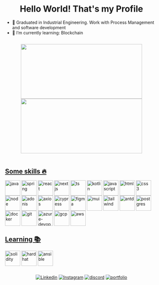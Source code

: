## <h1 align="center">Hello World! That's my Profile</h2>

- 🚀 Graduated in Industrial Engineering. Work with Process Management and software development
- 🌱 I’m currently learning: Blockchain



##

<div align="center" >  
<a href="https://github.com/valtercfjunior">
<img  height="180em" width="400em" src="https://github-readme-stats.vercel.app/api?username=valtercfjunior&show_icons=true&theme=nightowl"/>
<img  height="180em" width="400em" src="https://github-readme-stats.vercel.app/api/top-langs/?username=valtercfjunior&layout=compact&theme=nightowl"/>
</div>
  <br>
  
## Some skills 🔥
  

<div style="display: inline-block">

<img align="center" height="50em" src="https://cdn.jsdelivr.net/gh/devicons/devicon/icons/java/java-original.svg" alt="java">
<img align="center" height="50em" src="https://cdn.jsdelivr.net/gh/devicons/devicon@latest/icons/spring/spring-original-wordmark.svg" alt="spring">
<img align="center" height="50em" src="https://cdn.jsdelivr.net/gh/devicons/devicon/icons/react/react-original.svg" alt="react">  
<img align="center" height="50em" src="https://cdn.jsdelivr.net/gh/devicons/devicon/icons/nextjs/nextjs-original-wordmark.svg" alt="nextjs">
<img align="center" height="50em" src="https://cdn.jsdelivr.net/gh/devicons/devicon/icons/typescript/typescript-original.svg" alt="ts">
<img align="center" height="50em" src="https://cdn.jsdelivr.net/gh/devicons/devicon/icons/kotlin/kotlin-original.svg" alt="kotlin">  
<img align="center" height="50em" src="https://cdn.jsdelivr.net/gh/devicons/devicon/icons/javascript/javascript-original.svg" alt="javascript">
<img align="center" height="50em" src="https://cdn.jsdelivr.net/gh/devicons/devicon/icons/html5/html5-original.svg" alt="html">
<img align="center" height="50em" src="https://cdn.jsdelivr.net/gh/devicons/devicon/icons/css3/css3-original.svg" alt="css3">
<img align="center" height="50em" src="https://cdn.jsdelivr.net/gh/devicons/devicon/icons/nodejs/nodejs-original.svg" alt="node">
<img align="center" height="50em" src="https://cdn.jsdelivr.net/gh/devicons/devicon@latest/icons/adonisjs/adonisjs-original-wordmark.svg" alt="adonis">  
<img align="center" height="50em" src="https://cdn.jsdelivr.net/gh/devicons/devicon@latest/icons/axios/axios-plain-wordmark.svg" alt="axios">
<img align="center" height="50em" src="https://cdn.jsdelivr.net/gh/devicons/devicon@latest/icons/cypressio/cypressio-original.svg" alt="cypress">  
<img align="center" height="50em" src="https://cdn.jsdelivr.net/gh/devicons/devicon/icons/figma/figma-original.svg" alt="figma">
<img align="center" height="50em" src="https://cdn.jsdelivr.net/gh/devicons/devicon@latest/icons/materialui/materialui-plain.svg" alt="mui">
<img align="center" height="50em" src="https://cdn.jsdelivr.net/gh/devicons/devicon@latest/icons/tailwindcss/tailwindcss-original.svg" alt="tailwind">
<img align="center" height="50em" src="https://cdn.jsdelivr.net/gh/devicons/devicon@latest/icons/antdesign/antdesign-original.svg" alt="antd">  
<img align="center" height="50em" src="https://cdn.jsdelivr.net/gh/devicons/devicon@latest/icons/postgresql/postgresql-original-wordmark.svg" alt="postgres">  
<img align="center" height="50em" src="https://cdn.jsdelivr.net/gh/devicons/devicon/icons/docker/docker-original.svg" alt="docker">
<img align="center" height="50em" src="https://cdn.jsdelivr.net/gh/devicons/devicon/icons/git/git-original.svg" alt="git">
<img align="center" height="50em" src="https://cdn.jsdelivr.net/gh/devicons/devicon@latest/icons/azuredevops/azuredevops-original.svg" alt="azure-devops">
<img align="center" height="50em" src="https://cdn.jsdelivr.net/gh/devicons/devicon@latest/icons/googlecloud/googlecloud-original-wordmark.svg" alt="gcp">
<img align="center" height="50em" src="https://cdn.jsdelivr.net/gh/devicons/devicon@latest/icons/amazonwebservices/amazonwebservices-original-wordmark.svg" alt="aws">




  

           
          
</div>
  <br>

## Learning 📚
  

<div style="display: inline-block">  

  <img align="center" height="50em" src="https://cdn.jsdelivr.net/gh/devicons/devicon@latest/icons/solidity/solidity-original.svg" alt="solidity">  
  <img align="center" height="50em" src="https://cdn.jsdelivr.net/gh/devicons/devicon@latest/icons/hardhat/hardhat-original-wordmark.svg" alt="hardhat">  
  <img align="center" height="50em" src="hhttps://cdn.jsdelivr.net/gh/devicons/devicon@latest/icons/ansible/ansible-original-wordmark.svg" alt="ansible">  
          
</div>
  <br>
  
  
##  
  
  <div align="center">
<a href="https://www.linkedin.com/in/valtercfjunior/" target="_blank"><img src="https://img.shields.io/badge/LinkedIn-0077B5?style=for-the-badge&logo=linkedin&logoColor=white" alt="Linkedin"></a>
<a href="https://www.instagram.com/valterj/" target="_blank"><img src="https://img.shields.io/badge/Instagram-E4405F?style=for-the-badge&logo=instagram&logoColor=white" alt="Instagram"></a>
<a href="discordapp.com/users/valterjunior#0149" target="_blank"><img src="https://img.shields.io/badge/Discord-7289DA?style=for-the-badge&logo=discord&logoColor=white" alt="discord"></a>
<a href="https://valtercfjunior.vercel.app/" target="_blank"><img src="https://img.shields.io/badge/Portfólio-8A2BE2" alt="portfolio"></a>
    
</div>
  
  
  

  

